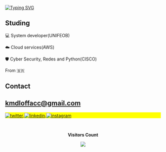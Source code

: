 [![Typing SVG](https://readme-typing-svg.herokuapp.com?font=Fira+Code&pause=1000&color=FDB739&width=435&lines=Hello+my+name+is+Kevilyn;i'm+20+years+old;i+from+Brazil+%F0%9F%99%82)](https://git.io/typing-svg)
<h2 height="10px">Studing</h2>

💻 System developer(UNIFEOB)

☁️ Cloud services(AWS)

🛡️ Cyber Security, Redes and Python(CISCO)

From 🇧🇷

## Contact
## kmdloffacc@gmail.com ##

<p align="left" style="background:yellow">
<a href="https://twitter.com/Kevmdl" target="_blank">
  <img align="center" src="https://img.shields.io/badge/-kevimdl-05122A?style=flat&logo=twitter" alt="twitter"/>  
</a>
<a href="https://www.linkedin.com/in/kmdl/" target="_blank">
  <img align="center" src="https://img.shields.io/badge/-kevimdl-05122A?style=flat&logo=linkedin" alt="linkedin"/>
</a>
<a href="https://www.instagram.com/kevimdl/" target="_blank">
 <img align="center" src="https://img.shields.io/badge/-kevimdl-05122A?style=flat&logo=instagram" alt="instagram"/>
</a>
</p>


  <div align="center">
<br><p align="centre"><b>Visitors Count</b></p>  
<p align="center"><img align="center" src="https://profile-counter.glitch.me/{Kevmdl}/count.svg" /></p> 
<br></div>
